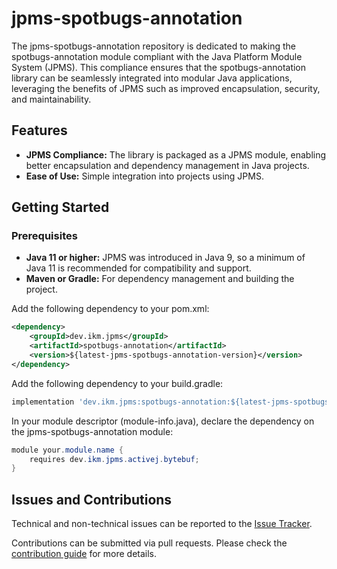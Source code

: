 # jpms-spotbugs-annotation
The jpms-spotbugs-annotation repository is dedicated to making the spotbugs-annotation module compliant with the Java Platform Module System (JPMS). This compliance ensures that the spotbugs-annotation library can be seamlessly integrated into modular Java applications, leveraging the benefits of JPMS such as improved encapsulation, security, and maintainability.

## Features

* **JPMS Compliance:** The library is packaged as a JPMS module, enabling better encapsulation and dependency management in Java projects.
* **Ease of Use:** Simple integration into projects using JPMS.

## Getting Started
### Prerequisites

* **Java 11 or higher:** JPMS was introduced in Java 9, so a minimum of Java 11 is recommended for compatibility and support.
* **Maven or Gradle:** For dependency management and building the project.

Add the following dependency to your pom.xml:
```xml
<dependency>
    <groupId>dev.ikm.jpms</groupId>
	<artifactId>spotbugs-annotation</artifactId>
    <version>${latest-jpms-spotbugs-annotation-version}</version>
</dependency>
```

Add the following dependency to your build.gradle:
```groovy
implementation 'dev.ikm.jpms:spotbugs-annotation:${latest-jpms-spotbugs-annotation-version}'
```

In your module descriptor (module-info.java), declare the dependency on the jpms-spotbugs-annotation module:

```java
module your.module.name {
    requires dev.ikm.jpms.activej.bytebuf;
}
```


## Issues and Contributions
Technical and non-technical issues can be reported to the [Issue Tracker](https://github.com/ikmdev/spotbugs-annotation/issues).

Contributions can be submitted via pull requests. Please check the [contribution guide](doc/how-to-contribute.md) for more details.